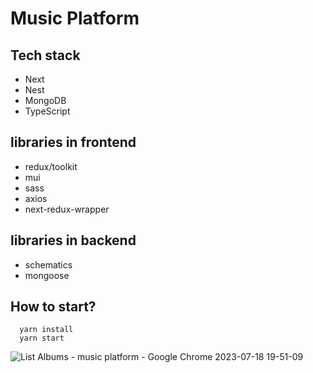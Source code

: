 # Music Platform

## Tech stack

+ Next
+ Nest
+ MongoDB
+ TypeScript

## libraries in frontend

+ redux/toolkit
+ mui
+ sass
+ axios
+ next-redux-wrapper

## libraries in backend

+ schematics
+ mongoose

## How to start?

```node
  yarn install
  yarn start
```
![List Albums - music platform - Google Chrome 2023-07-18 19-51-09](https://github.com/GamLock-glou/musicPlatform/assets/57964501/66b18415-38f7-4b7f-a936-ff5a5b41e95e)

